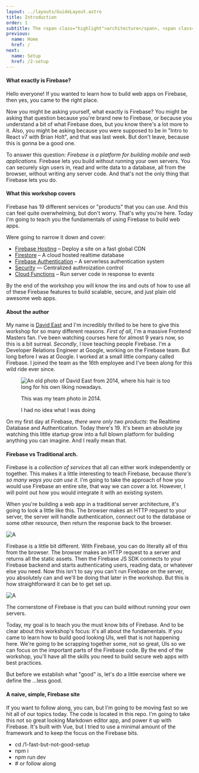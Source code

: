 ```yaml
---
layout: ../layouts/GuideLayout.astro
title: Introduction
order: 1
subtitle: The <span class="highlight">architecture</span>, <span class="highlight">libraries</span>, and general <span class="highlight">workflow</span>.
previous:
  name: Home
  href: /
next:
  name: Setup
  href: /2-setup
---
```


#### What exactly is Firebase?

Hello everyone! If you wanted to learn how to build web apps on Firebase, then yes, you came to the right place. 

Now you might be asking yourself, what exactly is Firebase? You might be asking that question because you're brand new to Firebase, or because you understand a bit of what Firebase does, but you know there's a lot more to it. Also, you might be asking because you were supposed to be in "Intro to React v7 with Brian Holt", and that was last week. But don't leave, because this is gonna be a good one.

To answer this question: _Firebase is a platform for building mobile and web applications._ Firebase lets you build without running your own servers. You can securely sign users in, read and write data to a database, all from the browser, without writing any server code. And that's not the only thing that Firebase lets you do.

#### What this workshop covers

Firebase has 19 different services or "products" that you can use. And this can feel quite overwhelming, but don't worry. That's why you're here. Today I'm going to teach you the fundamentals of using Firebase to build web apps.

Were going to narrow it down and cover:

- [Firebase Hosting](#) – Deploy a site on a fast global CDN
- [Firestore](#) – A cloud hosted realtime database
- [Firebase Authentication](#) – A serverless authentication system
- [Security](#) — Centralized authroization control
- [Cloud Functions](#) – Run server code in response to events 

By the end of the workshop you will know the ins and outs of how to use all of these Firebase features to build scalable, secure, and just plain old awesome web apps.

#### About the author
My name is [David East](https://twitter.com/_davideast) and I'm incredibly thrilled to be here to give this workshop for so many different reasons. _First of all_, I'm a massive Frontend Masters fan. I've been watching courses here for almost 9 years now, so this is a bit surreal. _Secondly_, I love teaching people Firebase. I'm a Developer Relations Engineer at Google, working on the Firebase team. But long before I was at Google. I worked at a small little company called Firebase. I joined the team as the 16th employee and I've been along for this wild ride ever since.

<figure class="photo-quote">
  <img src="/de-old.png" alt="An old photo of David East from 2014, where his hair is too long for his own liking nowadays." />
  <figcaption>
    <p>This was my team photo in 2014.</p>
    <p>I had no idea what I was doing</p>
  </figcaption>
</figure>

On my first day at Firebase, _there were only two products_: the Realtime Database and Authentication. Today there's 19. It's been an absolute joy watching this little startup grow into a full blown platform for building anything you can imagine. And I really mean that. 

#### Firebase vs Traditional arch.
Firebase is a _collection of services_ that all can either work independently or together. This makes it a little interesting to teach Firebase, because _there's so many ways you can use it_. I'm going to take the approach of how you would use Firebase an entire site, that way we can cover a lot. However, I will point out how you would integrate it with an existing system.

When you're building a web app in a traditional server architecture, it's going to look a little like this. The browser makes an HTTP request to your server, the server will handle authentication, connect out to the database or some other resource, then return the response back to the browser.

![A](/traditional-arch.svg)

Firebase is a little bit different. With Firebase, you can do literally all of this from the browser. The browser makes an HTTP request to a server and returns all the static assets. Then the Firebase JS SDK connects to your Firebase backend and starts authenticating users, reading data, or whatever else you need. Now this isn't to say you can't run Firebase on the server, you absolutely can and we'll be doing that later in the workshop. But this is how straightforward it can be to get set up.

![A](/firebase-arch.svg)

The cornerstone of Firebase is that you can build without running your own servers. 

Today, my goal is to teach you the must know bits of Firebase. And to be clear about this workshop's focus: it's all about the fundamentals. If you came to learn how to build good looking UIs, well that is not happening here. We're going to be scrapping together some, not so great, UIs so we can focus on the important parts of the Firebase code. By the end of the workshop, you'll have all the skills you need to build secure web apps with best practices.

But before we establish what "good" is, let's do a little exercise where we define the ...less good.

#### A naive, simple, Firebase site
If you want to follow along, you can, but I'm going to be moving fast so we hit all of our topics today. The code is located in this repo. I'm going to take this not so great looking Markdown editor app, and power it up with Firebase. It's built with Vue, but I tried to use a minimal amount of the framework and to keep the focus on the Firebase bits.

<ul class="code-callout">
  <li>cd /1-fast-but-not-good-setup</li>
  <li>npm i</li>
  <li>npm run dev</li>
  <li># or follow along</li>
</ul>
